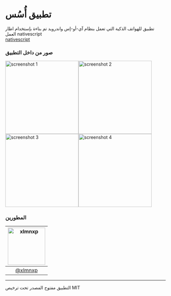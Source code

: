# تطبيق أُسُس
تطبيق للهواتف الذكية التي تعمل بنظام آي-أو-إس واندرويد تم بناءة بإستخدام اطار العمل nativescript <br/>
[nativescript](https://github.com/NativeScript/NativeScript)

### صور من داخل التطبيق
<img alt="screenshot 1" src="https://raw.githubusercontent.com/aosus/MobileApplication/master/screenshots/1.png" width="230"><img alt="screenshot 2" src="https://raw.githubusercontent.com/aosus/MobileApplication/master/screenshots/2.png" width="230"><img alt="screenshot 3" src="https://raw.githubusercontent.com/aosus/MobileApplication/master/screenshots/3.png" width="230"><img alt="screenshot 4" src="https://raw.githubusercontent.com/aosus/MobileApplication/master/screenshots/4.png" width="230">

### المطورين
| [<img alt="xlmnxp" src="https://pbs.twimg.com/profile_images/931216929230151681/cvFlIoGd_400x400.jpg" width="117">](https://twitter.com/xlmnxp) |
| :----: |
| [@xlmnxp](https://twitter.com/xlmnxp) |


----
التطبيق مفتوح المصدر تحت ترخيص MIT